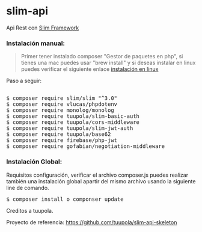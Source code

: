 # slim-api

Api Rest con [ Slim Framework](https://www.slimframework.com/)


### Instalación manual:

> Primer tener instalado composer "Gestor de paquetes en php", si tienes una mac puedes usar "brew install" y si deseas instalar en linux puedes verificar el siguiente enlace [instalación en linux](http://librosweb.es/libro/composer/capitulo_1/instalacion_en_servidores_linux.html)

Paso a seguir:

<pre> 
$ composer require slim/slim "^3.0"
$ composer require vlucas/phpdotenv
$ composer require monolog/monolog
$ composer require tuupola/slim-basic-auth
$ composer require tuupola/cors-middleware
$ composer require tuupola/slim-jwt-auth
$ composer require tuupola/base62
$ composer require firebase/php-jwt
$ composer require gofabian/negotiation-middleware
</pre>

### Instalación Global:

Requisitos configuración, verificar el archivo composer.js
puedes realizar también una instalación global apartir del mismo archivo usando la siguiente line de comando.

<pre>$ composer install o componser update</pre>


Creditos a tuupola.

Proyecto de referencia: https://github.com/tuupola/slim-api-skeleton
